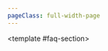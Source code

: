 ```yaml
---
pageClass: full-width-page
---
```

<!-- 这是一个“多表格并列展示”的页面模板 -->
<script setup>
import dataProduct from '@/data/json/工匠制品.json';
import { dataMap } from '../../.vitepress/theme/data-index.js';


// 定义所有表格的信息，用于循环创建内容和导航
const tables = [
  // {
  //   id: 'Product-table',         // 用作锚点的唯一ID
  //   title: '工匠制品',    // 表格的标题
  //   data: dataProduct,           // 绑定的数据
  // },
  {
    id: 'modules-village-upgradePrestige-table',
    title: '声望升级',
    data: dataMap['modules/village/upgradePrestige']
  },
  // {
  //   id: 'modules-village-upgradePremium-table',
  //   title: '高级升级',
  //   data: dataMap['modules/village/upgradePremium']
  // },
  // {
  //   id: 'modules-village-upgrade2-table',
  //   title: '升级2',
  //   data: dataMap['modules/village/upgrade2']
  // },
  {
    id: 'modules-village-upgrade-table',
    title: '升级',
    data: dataMap['modules/village/upgrade']
  },
  // {
  //   id: 'modules-village-relic-table',
  //   title: '圣遗物',
  //   data: dataMap['modules/village/relic']
  // },
  // {
  //   id: 'modules-village-offering-table',
  //   title: '供品',
  //   data: dataMap['modules/village/offering']
  // },
  // {
  //   id: 'modules-village-job-table',
  //   title: '职业',
  //   data: dataMap['modules/village/job']
  // },
  // {
  //   id: 'modules-village-craftingRecipe-table',
  //   title: '合成配方',
  //   data: dataMap['modules/village/craftingRecipe']
  // },
  // {
  //   id: 'modules-village-card-table',
  //   title: '卡牌',
  //   data: dataMap['modules/village/card']
  // },
  {
    id: 'modules-village-building-table',
    title: '建筑',
    data: dataMap['modules/village/building']
  },
  // {
  //   id: 'modules-village-achievement-table',
  //   title: '成就',
  //   data: dataMap['modules/village/achievement']
  // },
];


</script>

<TwoSectionsLayout>
  <!-- 2. 向 "data-section" 插槽中填充内容 -->
  <template #data-section>
    <div v-for="tableInfo in tables" :key="tableInfo.id">
      <h3 :id="tableInfo.id">{{ tableInfo.title }}</h3>
      <DynamicTable :data="tableInfo.data">
        <template #notes>
        </template>
      </DynamicTable>
    </div>
  </template>

  <template #faq-section>
    <MiningFAQ />
  </template>

</TwoSectionsLayout>
